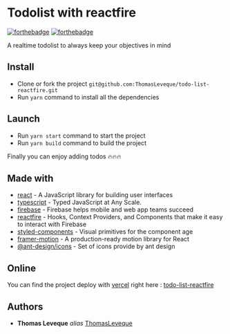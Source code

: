 # Todolist with reactfire

[![forthebadge](https://forthebadge.com/images/badges/built-with-love.svg)](http://forthebadge.com)  [![forthebadge](https://forthebadge.com/images/badges/made-with-javascript.svg)](http://forthebadge.com)

A realtime todolist to always keep your objectives in mind

## Install

* Clone or fork the project ``git@github.com:ThomasLeveque/todo-list-reactfire.git`` 
* Run ``yarn`` command to install all the dependencies


## Launch

* Run ``yarn start`` command to start the project
* Run ``yarn build`` command to build the project

Finally you can enjoy adding todos 🔥🔥🔥

## Made with

* [react](https://reactjs.org) - A JavaScript library for building user interfaces
* [typescript](https://www.typescriptlang.org) - Typed JavaScript at Any Scale.
* [firebase](https://firebase.google.com) - Firebase helps mobile and web app teams succeed
* [reactfire](https://firebaseopensource.com/projects/firebaseextended/reactfire/) - Hooks, Context Providers, and Components that make it easy to interact with Firebase
* [styled-components](https://styled-components.com) - Visual primitives for the component age
* [framer-motion](https://www.framer.com/motion) - A production-ready motion library for React
* [@ant-design/icons](https://ant.design/components/icon) - Set of icons provide by ant design

## Online

You can find the project deploy with [vercel](https://vercel.com) right here : [todo-list-reactfire](https://todo-list-reactfire.now.sh)

## Authors

* **Thomas Leveque** _alias_ [ThomasLeveque](https://github.com/ThomasLeveque)
